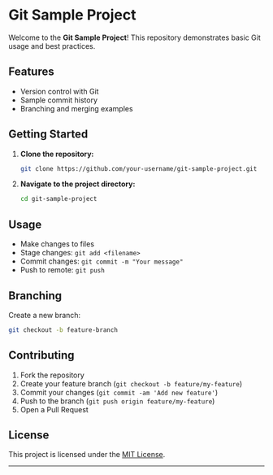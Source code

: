 # Git Sample Project

Welcome to the **Git Sample Project**! This repository demonstrates basic Git usage and best practices.

## Features

- Version control with Git
- Sample commit history
- Branching and merging examples

## Getting Started

1. **Clone the repository:**
    ```bash
    git clone https://github.com/your-username/git-sample-project.git
    ```
2. **Navigate to the project directory:**
    ```bash
    cd git-sample-project
    ```

## Usage

- Make changes to files
- Stage changes: `git add <filename>`
- Commit changes: `git commit -m "Your message"`
- Push to remote: `git push`

## Branching

Create a new branch:
```bash
git checkout -b feature-branch
```

## Contributing

1. Fork the repository
2. Create your feature branch (`git checkout -b feature/my-feature`)
3. Commit your changes (`git commit -am 'Add new feature'`)
4. Push to the branch (`git push origin feature/my-feature`)
5. Open a Pull Request

## License

This project is licensed under the [MIT License](LICENSE).

---